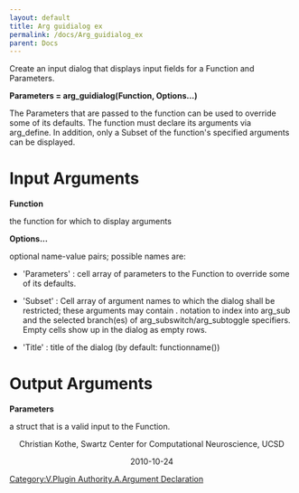 ```yaml
---
layout: default
title: Arg guidialog ex
permalink: /docs/Arg_guidialog_ex
parent: Docs
---
```


Create an input dialog that displays input fields for a Function and
Parameters.

**Parameters = arg_guidialog(Function, Options...)**

The Parameters that are passed to the function can be used to override
some of its defaults. The function must declare its arguments via
arg_define. In addition, only a Subset of the function's specified
arguments can be displayed.

# Input Arguments

**Function**

the function for which to display arguments

**Options...**

optional name-value pairs; possible names are:

  - 'Parameters' : cell array of parameters to the Function to override
    some of its defaults.

<!-- end list -->

  - 'Subset' : Cell array of argument names to which the dialog shall be
    restricted; these arguments may contain . notation to index into
    arg_sub and the selected branch(es) of
    arg_subswitch/arg_subtoggle specifiers. Empty cells show up in the
    dialog as empty rows.

<!-- end list -->

  - 'Title' : title of the dialog (by default: functionname())

# Output Arguments

**Parameters**

a struct that is a valid input to the Function.

<center>

Christian Kothe, Swartz Center for Computational Neuroscience, UCSD

</center>

<center>

2010-10-24

</center>

[Category:V.Plugin Authority.A.Argument
Declaration](/Category:V.Plugin_Authority.A.Argument_Declaration "wikilink")
